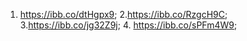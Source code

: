 1. https://ibb.co/dtHgpx9; 2.https://ibb.co/RzgcH9C; 3.https://ibb.co/jg32Z9j; 4. https://ibb.co/sPFm4W9;
